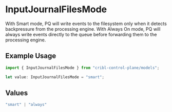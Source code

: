 # InputJournalFilesMode

With Smart mode, PQ will write events to the filesystem only when it detects backpressure from the processing engine. With Always On mode, PQ will always write events directly to the queue before forwarding them to the processing engine.

## Example Usage

```typescript
import { InputJournalFilesMode } from "cribl-control-plane/models";

let value: InputJournalFilesMode = "smart";
```

## Values

```typescript
"smart" | "always"
```